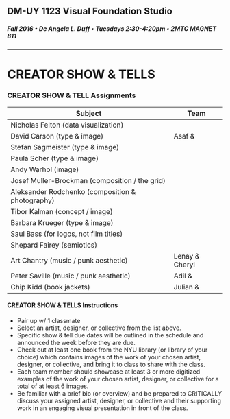 ## DM-UY 1123 Visual Foundation Studio
##### Fall 2016 • De Angela L. Duff • Tuesdays 2:30-4:20pm • 2MTC MAGNET 811 
---
# CREATOR SHOW & TELLS
### CREATOR SHOW & TELL Assignments


Subject | Team 
--- | --- 
Nicholas Felton (data visualization) |
David Carson (type & image) | Asaf &
Stefan Sagmeister (type & image) | 
Paula Scher (type & image) | 
Andy Warhol (image) | 
Josef Muller-Brockman (composition / the grid) | 
Aleksander Rodchenko (composition & photography) | 
Tibor Kalman (concept / image) | 
Barbara Krueger (type & image) | 
Saul Bass (for logos, not film titles) | 
Shepard Fairey (semiotics) | 
Art Chantry (music / punk aesthetic) | Lenay & Cheryl
Peter Saville (music / punk aesthetic) | Adil &
Chip Kidd (book jackets) | Julian & 

#### CREATOR SHOW & TELLS Instructions
* Pair up w/ 1 classmate
* Select an artist, designer, or collective from the list above.
* Specific show & tell due dates will be outlined in the schedule and announced the week before they are due.
* Check out at least one book from the NYU library (or library of your choice) which contains images of the work of your chosen artist, designer, or collective, and bring it to class to share with the class. 
* Each team member should showcase at least 3 or more digitized examples of the work of your chosen artist, designer, or collective for a total of at least 6 images.
* Be familiar with a brief bio (or overview) and be prepared to CRITICALLY discuss your assigned artist, designer, or collective and their supporting work in an engaging visual presentation in front of the class. 

